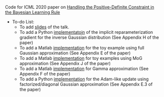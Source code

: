 Code for ICML 2020 paper on [Handling the Positive-Definite Constraint in the Bayesian Learning Rule](https://arxiv.org/abs/2002.10060)

* To-do List:
  * To add [slides](https://github.com/yorkerlin/iBayesLRule/) of the talk.
  * To add a Python [implementatoin](https://github.com/yorkerlin/iBayesLRule/) of the implicit reparameterization gradient for the inverse Gaussian distribution (See Appendix H of the paper)
  * To add a Matlab [implementation](https://github.com/yorkerlin/iBayesLRule/) for the toy example using full Gaussian approximation (See Appendix E of the paper)
  * To add a Matlab [implementation](https://github.com/yorkerlin/iBayesLRule/) for toy examples using MoG approximation (See Appendix J of the paper)
  * To add a Matlab [implementation](https://github.com/yorkerlin/iBayesLRule/) for Gamma approximation (See Appendix F of the paper)
  * To add a Python [implementation](https://github.com/yorkerlin/iBayesLRule/) for the Adam-like update using factorized/diagonal Gaussian approximation (See Appendix E.3 of the paper)
